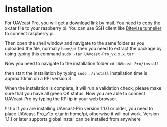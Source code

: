 # Installation

For UAVcast Pro, you will get a download link by mail. You need to copy the xx.tar file to your raspberry pi. 
You can use SSH client like [Bitevise tunnelier](https://dl.bitvise.com/BvSshClient-Inst.exe) to connect raspberry pi.

Then open the shell window and navigate to the same folder as you uploaded the file, normally ``home/pi``
then you need to extract the package by using typing this command `sudo -tar UAVcast-Pro_vx.x.x.tar`

Now you need to navigate to the installation folder
`cd UAVcast-Pro/install`

then start the installation by typing `sudo ./install`
Installation time is approx 10min on a RPI version 3

When the installation is complete, it will run a validation check, please make sure that you have all green OK status.
Now you are able to connect UAVcast-Pro by typing the RPI ip in your web browser.

!!! tip
    If you are installing UAVcast-Pro version 1.1.0 or older, you need to place UAVcast-Pro_v1.x.x.tar in home/pi, otherwise it will not work. 
    Version 1.1.1 or later supports global install can be installed from anywhere

